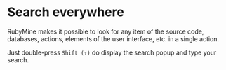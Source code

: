 # Search everywhere

RubyMine makes it possible to look for any item of the source code, databases, actions, elements of the user interface, etc. in a single action.

Just double-press `Shift (⇧)` do display the search popup and type your search.
